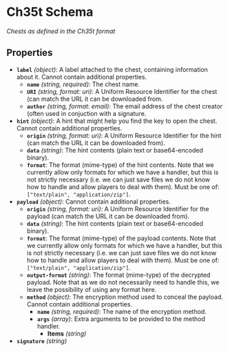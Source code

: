 # Ch35t Schema

*Chests as defined in the Ch35t format*

## Properties

- **`label`** *(object)*: A label attached to the chest, containing information about it. Cannot contain additional properties.
  - **`name`** *(string, required)*: The chest name.
  - **`URI`** *(string, format: uri)*: A Uniform Resource Identifier for the chest (can match the URL it can be downloaded from.
  - **`author`** *(string, format: email)*: The email address of the chest creator (often used in conjuction with a signature.
- **`hint`** *(object)*: A hint that might help you find the key to open the chest. Cannot contain additional properties.
  - **`origin`** *(string, format: uri)*: A Uniform Resource Identifier for the hint (can match the URL it can be downloaded from).
  - **`data`** *(string)*: The hint contents (plain text or base64-encoded binary).
  - **`format`**: The format (mime-type) of the hint contents. Note that we currently allow only formats for which we have a handler, but this is not strictly necessary (i.e. we can just save files we do not know how to handle and allow players to deal with them). Must be one of: `["text/plain", "application/zip"]`.
- **`payload`** *(object)*: Cannot contain additional properties.
  - **`origin`** *(string, format: uri)*: A Uniform Resource Identifier for the payload (can match the URL it can be downloaded from).
  - **`data`** *(string)*: The hint contents (plain text or base64-encoded binary).
  - **`format`**: The format (mime-type) of the payload contents. Note that we currently allow only formats for which we have a handler, but this is not strictly necessary (i.e. we can just save files we do not know how to handle and allow players to deal with them). Must be one of: `["text/plain", "application/zip"]`.
  - **`output-format`** *(string)*: The format (mime-type) of the decrypted payload. Note that as we do not necessarily need to handle this, we leave the possibility of using any format here.
  - **`method`** *(object)*: The encryption method used to conceal the payload. Cannot contain additional properties.
    - **`name`** *(string, required)*: The name of the encryption method.
    - **`args`** *(array)*: Extra arguments to be provided to the method handler.
      - **Items** *(string)*
- **`signature`** *(string)*
